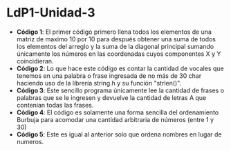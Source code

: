  # LdP1-Unidad-3

 - **Código 1**: El primer código primero llena todos los elementos de una matriz de maximo 10 por 10 para después obtener una suma de todos los elementos del arreglo y la suma de la diagonal principal sumando únicamente los números en las coordenadas cuyos componentes X y Y coincidieran.
 - **Código 2**: Lo que hace este código es contar la cantidad de vocales que tenemos en una palabra o frase ingresada de no más de 30 char haciendo uso de la librería string.h y su función "strlen()".
 - **Código 3**: Este sencillo programa únicamente lee la cantidad de frases o palabras que se le ingresen y devuelve la cantidad de letras A que contenian todas las frases.
 - **Código 4**: El código es solamente una forma sencilla del ordenamiento Burbuja para acomodar una cantidad arbitraria de números (entre 1 y 30)
 - **Código 5**: Este es igual al anterior solo que ordena nombres en lugar de numeros.
